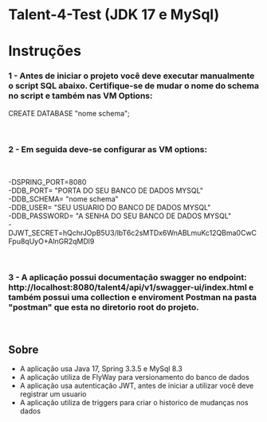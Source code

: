 # Talent-4-Test (JDK 17 e MySql)

# Instruções

### 1 - Antes de iniciar o projeto você deve executar manualmente o script SQL abaixo. Certifique-se de mudar o nome do schema no script e também  nas VM Options: 
CREATE DATABASE "nome schema";

<br/>

### 2 - Em seguida deve-se configurar as VM options:
<br/>

-DSPRING_PORT=8080 <br />
-DDB_PORT= "PORTA DO SEU BANCO DE DADOS MYSQL"  <br />
-DDB_SCHEMA= "nome schema"  <br />
-DDB_USER= "SEU USUARIO DO BANCO DE DADOS MYSQL"  <br />
-DDB_PASSWORD= "A SENHA DO SEU BANCO DE DADOS MYSQL" <br />
-DJWT_SECRET=hQchrJOpB5U3/lbT6c2sMTDx6WnABLmuKc12QBma0CwCFpu8qUyO+AlnGR2qMDl9

<br/>

### 3 - A aplicação possui documentação swagger no endpoint: http://localhost:8080/talent4/api/v1/swagger-ui/index.html e também possui uma collection e enviroment Postman na pasta "postman" que esta no diretorio root do projeto.

<br/>

## Sobre

* A aplicação usa Java 17, Spring 3.3.5 e MySql 8.3
* A aplicação utiliza de FlyWay para versionamento do banco de dados
* A aplicação usa autenticação JWT, antes de iniciar a utilizar você deve registrar um usuario
* A aplicação utiliza de triggers para criar o historico de mudanças nos dados
